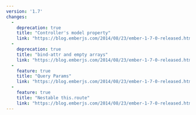 ```yaml
---
version: '1.7'
changes:
  -
    deprecation: true
    title: "Controller's model property"
    link: "https://blog.emberjs.com/2014/08/23/ember-1-7-0-released.html"
  -
    deprecation: true
    title: "bind-attr and empty arrays"
    link: "https://blog.emberjs.com/2014/08/23/ember-1-7-0-released.html"
  -
    feature: true
    title: "Query Params"
    link: "https://blog.emberjs.com/2014/08/23/ember-1-7-0-released.html"
  -
    feature: true
    title: "Nestable this.route"
    link: "https://blog.emberjs.com/2014/08/23/ember-1-7-0-released.html"
---
```

